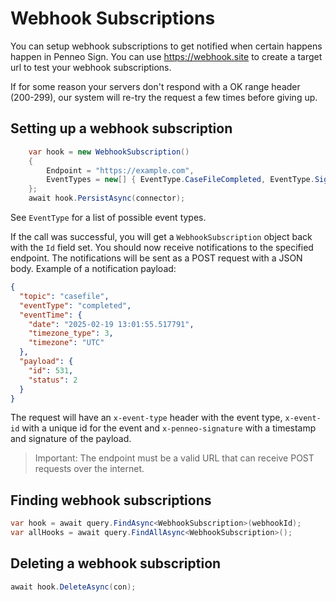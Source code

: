 # Webhook Subscriptions
You can setup webhook subscriptions to get notified when certain happens happen in Penneo Sign.
You can use https://webhook.site to create a target url to test your webhook subscriptions.


If for some reason your servers don't respond with a OK range header (200-299), our system will re-try the request a few times before giving up.

## Setting up a webhook subscription
```csharp
    var hook = new WebhookSubscription()
    {
        Endpoint = "https://example.com",
        EventTypes = new[] { EventType.CaseFileCompleted, EventType.SignerSigned }
    };
    await hook.PersistAsync(connector);
```

See `EventType` for a list of possible event types.

If the call was successful, you will get a `WebhookSubscription` object back with the `Id` field set.
You should now receive notifications to the specified endpoint. The notifications will be sent as a POST request with a JSON body.
Example of a notification payload:
```json
{
  "topic": "casefile",
  "eventType": "completed",
  "eventTime": {
    "date": "2025-02-19 13:01:55.517791",
    "timezone_type": 3,
    "timezone": "UTC"
  },
  "payload": {
    "id": 531,
    "status": 2
  }
}
```
The request will have an `x-event-type` header with the event type, `x-event-id` with a unique id for the event and `x-penneo-signature` with a timestamp and signature of the payload.
> Important: The endpoint must be a valid URL that can receive POST requests over the internet.

## Finding webhook subscriptions
```csharp
var hook = await query.FindAsync<WebhookSubscription>(webhookId);
var allHooks = await query.FindAllAsync<WebhookSubscription>();
```


## Deleting a webhook subscription
```csharp
await hook.DeleteAsync(con);
```
